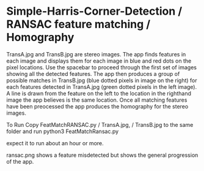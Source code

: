# Simple-Harris-Corner-Detection / RANSAC feature matching / Homography



TransA.jpg and TransB.jpg are stereo images. The app finds features in each image and displays them for 
each image in blue and red dots on the pixel locations. Use the spacebar to proceed through the first set of images showing all 
the detected features. The app then produces a group of possible matches in TransB.jpg (blue dotted pixels in image on 
the right) for each features detected in TransA.jpg (green dotted pixels in the left image). A line is drawn
from the feature on the left to the location in the righthand image the app believes is the same location. Once all 
matching features have been preocessed the app produces the homography for the stereo images. 

To Run
Copy FeatMatchRANSAC.py / TransA.jpg, / TransB.jpg to the same folder and run python3 FeatMatchRansac.py

expect it to run about an hour or more. 

ransac.png shows a feature misdetected but shows the general progression of the app.
